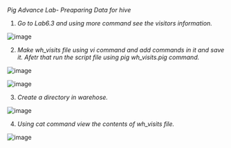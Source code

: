 *Pig Advance Lab- Preaparing Data for hive*

1. *Go to Lab6.3 and using more command see the visitors information.*

![image](https://user-images.githubusercontent.com/63608018/88559923-11530700-d04b-11ea-8840-19001d9a7416.png)

2. *Make wh_visits file using vi command and add commands in it and save it. Afetr that run the script file using pig wh_visits.pig command.*

![image](https://user-images.githubusercontent.com/63608018/88560691-16fd1c80-d04c-11ea-9b81-0288ad8f5588.png)

![image](https://user-images.githubusercontent.com/63608018/88560102-51b28500-d04b-11ea-811f-5659bc58d801.png)

3. *Create a directory in warehose.*

![image](https://user-images.githubusercontent.com/63608018/88560195-76a6f800-d04b-11ea-825e-694a60b9259f.png)

4. *Using cat command view the contents of wh_visits file.*

![image](https://user-images.githubusercontent.com/63608018/88560341-a2c27900-d04b-11ea-94fd-ff4d8bb2cb47.png)


